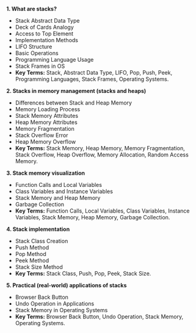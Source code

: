 **1. What are stacks?**

- Stack Abstract Data Type
- Deck of Cards Analogy
- Access to Top Element
- Implementation Methods
- LIFO Structure
- Basic Operations
- Programming Language Usage
- Stack Frames in OS
- **Key Terms:** Stack, Abstract Data Type, LIFO, Pop, Push, Peek, Programming Languages, Stack Frames, Operating Systems.

**2. Stacks in memory management (stacks and heaps)**

- Differences between Stack and Heap Memory
- Memory Loading Process
- Stack Memory Attributes
- Heap Memory Attributes
- Memory Fragmentation
- Stack Overflow Error
- Heap Memory Overflow
- **Key Terms:** Stack Memory, Heap Memory, Memory Fragmentation, Stack Overflow, Heap Overflow, Memory Allocation, Random Access Memory.

**3. Stack memory visualization**

- Function Calls and Local Variables
- Class Variables and Instance Variables
- Stack Memory and Heap Memory
- Garbage Collection
- **Key Terms:** Function Calls, Local Variables, Class Variables, Instance Variables, Stack Memory, Heap Memory, Garbage Collection.

**4. Stack implementation**

- Stack Class Creation
- Push Method
- Pop Method
- Peek Method
- Stack Size Method
- **Key Terms:** Stack Class, Push, Pop, Peek, Stack Size.

**5. Practical (real-world) applications of stacks**

- Browser Back Button
- Undo Operation in Applications
- Stack Memory in Operating Systems
- **Key Terms:** Browser Back Button, Undo Operation, Stack Memory, Operating Systems.
